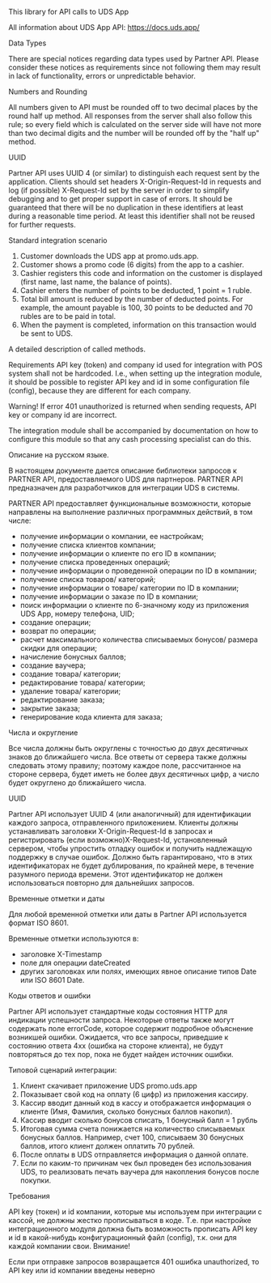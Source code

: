This library for API calls to UDS App

All information about UDS App API: https://docs.uds.app/

Data Types

There are special notices regarding data types used by Partner API. Please consider these notices as requirements since not following them may result in lack of functionality, errors or unpredictable behavior.

Numbers and Rounding

All numbers given to API must be rounded off to two decimal places by the round half up method. All responses from the server shall also follow this rule; so every field which is calculated on the server side will have not more than two decimal digits and the number will be rounded off by the "half up" method.

UUID

Partner API uses UUID 4 (or similar) to distinguish each request sent by the application. Clients should set headers X-Origin-Request-Id in requests and log (if possible) X-Request-Id set by the server in order to simplify debugging and to get proper support in case of errors. It should be guaranteed that there will be no duplication in these identifiers at least during a reasonable time period. At least this identifier shall not be reused for further requests.

Standard integration scenario

1. Customer downloads the UDS app at promo.uds.app.
2. Customer shows a promo code (6 digits) from the app to a cashier.
3. Cashier registers this code and information on the customer is displayed (first name, last name, the balance of points).
4. Cashier enters the number of points to be deducted, 1 point = 1 ruble.
5. Total bill amount is reduced by the number of deducted points. For example, the amount payable is 100, 30 points to be deducted and 70 rubles are to be paid in total.
6. When the payment is completed, information on this transaction would be sent to UDS.

A detailed description of called methods.

Requirements
API key (token) and company id used for integration with POS system shall not be hardcoded. I.e., when setting up the integration module, it should be possible to register API key and id in some configuration file (config), because they are different for each company.

Warning!
If error 401 unauthorized is returned when sending requests, API key or company id are incorrect.

The integration module shall be accompanied by documentation on how to configure this module so that any cash processing specialist can do this.

Описание на русском языке.

В настоящем документе дается описание библиотеки запросов к PARTNER API, предоставляемого UDS для партнеров. PARTNER API предназначен для разработчиков для интеграции UDS в системы.

PARTNER API предоставляет функциональные возможности, которые направлены на выполнение различных программных действий, в том числе:

- получение информации о компании, ее настройкам;
- получение списка клиентов компании;
- получение информации о клиенте по его ID в компании;
- получение списка проведенных операций;
- получение информации о проведенной операции по ID в компании;
- получение списка товаров/ категорий;
- получение информации о товаре/ категории по ID в компании;
- получение информации о заказе по ID в компании;
- поиск информации о клиенте по 6-значному коду из приложения UDS App, номеру телефона, UID;
- создание операции;
- возврат по операции;
- расчет максимального количества списываемых бонусов/ размера скидки для операции;
- начисление бонусных баллов;
- создание ваучера;
- создание товара/ категории;
- редактирование товара/ категории;
- удаление товара/ категории;
- редактирование заказа;
- закрытие заказа;
- генерирование кода клиента для заказа;


Числа и округление

Все числа должны быть округлены с точностью до двух десятичных знаков до ближайшего числа. Все ответы от сервера также должны следовать этому правилу; поэтому каждое поле, рассчитанное на стороне сервера, будет иметь не более двух десятичных цифр, а число будет округлено до ближайшего числа.

UUID

Partner API использует UUID 4 (или аналогичный) для идентификации каждого запроса, отправленного приложением. Клиенты должны устанавливать заголовки X-Origin-Request-Id в запросах и регистрировать (если возможно)X-Request-Id, установленный сервером, чтобы упростить отладку ошибок и получить надлежащую поддержку в случае ошибок. Должно быть гарантировано, что в этих идентификаторах не будет дублирования, по крайней мере, в течение разумного периода времени. Этот идентификатор не должен использоваться повторно для дальнейших запросов.

Временные отметки и даты

Для любой временной отметки или даты в Partner API используется формат ISO 8601.

Временные отметки используются в:

- заголовке X-Timestamp
- поле для операции dateCreated
- других заголовках или полях, имеющих явное описание типов Date или ISO 8601 Date.

Коды ответов и ошибки

Partner API использует стандартные коды состояния HTTP для индикации успешности запроса. Некоторые ответы также могут содержать поле errorCode, которое содержит подробное объяснение возникшей ошибки. Ожидается, что все запросы, приведшие к состоянию ответа 4xx (ошибка на стороне клиента), не будут повторяться до тех пор, пока не будет найден источник ошибки.

Типовой сценарий интеграции:

1. Клиент скачивает приложение UDS promo.uds.app
2. Показывает свой код на оплату (6 цифр) из приложения кассиру.
3. Кассир вводит данный код в кассу и отображается информация о клиенте (Имя, Фамилия, сколько бонусных баллов накопил).
4. Кассир вводит сколько бонусов списать, 1 бонусный балл = 1 рубль
5. Итоговая сумма счета понижается на количество списываемых бонусных баллов. Например, счет 100, списываем 30 бонусных баллов, итого клиент должен оплатить 70 рублей.
6. После оплаты в UDS отправляется информация о данной оплате.
7. Если по каким-то причинам чек был проведен без использования UDS, то реализовать печать ваучера для накопления бонусов после покупки.

Требования

API key (токен) и id компании, которые мы используем при интеграции с кассой, не должны жестко прописываться в коде. Т.е. при настройке интеграционного модуля должна быть возможность прописать API key и id в какой-нибудь конфигурационный файл (config), т.к. они для каждой компании свои.
Внимание!

Если при отправке запросов возвращается 401 ошибка unauthorized, то API key или id компании введены неверно